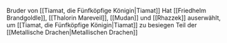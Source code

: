 Bruder von  [[Tiamat, die Fünfköpfige Königin|Tiamat]]
Hat [[Friedhelm Brandgoldle]], [[Thalorin Mareveil]], [[Mudan]] und [[Rhazzek]] auserwählt, um [[Tiamat, die Fünfköpfige Königin|Tiamat]] zu besiegen
Teil der [[Metallische Drachen|Metallischen Drachen]]
